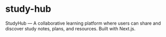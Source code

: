 # study-hub
StudyHub — A collaborative learning platform where users can share and discover study notes, plans, and resources. Built with Next.js.
